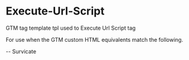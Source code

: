 # Execute-Url-Script
GTM tag template tpl used to Execute Url Script tag

For use when the GTM custom HTML equivalents match the following. 

-- Survicate
<script type='text/javascript'> (function(w) { var s = document.createElement('script'); s.src = {{Survicate Source URL}}; s.async = true; var e = document.getElementsByTagName('script')[0]; e.parentNode.insertBefore(s, e); })(window); 
</script>
